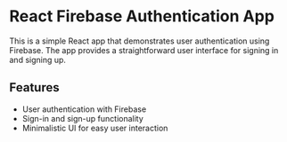 # React Firebase Authentication App

This is a simple React app that demonstrates user authentication using Firebase. The app provides a straightforward user interface for signing in and signing up.

## Features

- User authentication with Firebase
- Sign-in and sign-up functionality
- Minimalistic UI for easy user interaction

